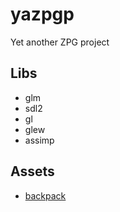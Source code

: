 # yazpgp
Yet another ZPG project


## Libs
- glm
- sdl2
- gl
- glew
- assimp

## Assets
- [backpack](https://sketchfab.com/3d-models/survival-guitar-backpack-799f8c4511f84fab8c3f12887f7e6b36#download)
